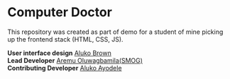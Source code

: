 # Computer Doctor

This repository was created as part of demo for a student of mine picking up the frontend stack (HTML, CSS, JS).

**User interface design** [Aluko Brown](https://twitter.com/AlukoBrown)   
**Lead Developer** [Aremu Oluwagbamila(SMOG)](https://instagram.com/aremu_smog/)  
**Contributing Developer** [Aluko Ayodele](https://github.com/alukoayodele)
